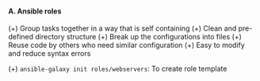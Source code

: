 #### A. Ansible roles
(+) Group tasks together in a way that is self containing
(+) Clean and pre-defined directory structure
(+) Break up the configurations into files
(+) Reuse code by others who need similar configuration
(+) Easy to modify and reduce syntax errors

(+) `ansible-galaxy init roles/webservers`: To create role template
